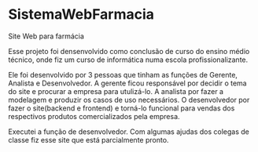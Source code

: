 # SistemaWebFarmacia
Site Web para farmácia

Esse projeto foi densenvolvido como conclusão de curso do ensino médio técnico, onde fiz um curso de informática numa escola profissionalizante.

Ele foi desenvolvido por 3 pessoas que tinham as funções de Gerente, Analista e Desenvolvedor. 
A gerente ficou responsável por decidir o tema do site e procurar a empresa para utulizá-lo. 
A analista por fazer a modelagem e produzir os casos de uso necessários. 
O desenvolvedor por fazer o site(backend e frontend) e torná-lo funcional para vendas dos respectivos produtos comercializados pela empresa.

Executei a função de desenvolvedor. Com algumas ajudas dos colegas de classe fiz esse site que está parcialmente pronto.
